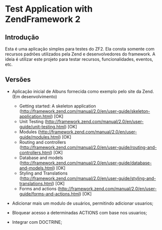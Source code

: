 Test Application with ZendFramework 2
=======================

Introdução
------------
Esta é uma aplicação simples para testes do ZF2. Ela consta somente com recursos padrões utilizados pela Zend e desenvolvedores do framework. A ideia é utilizar este projeto para testar recursos, funcionalidades, eventos, etc.


Versões
------------
- Aplicação inicial de Albuns fornecida como exemplo pelo site da Zend. (Em desenvolvimento)
	- Getting started: A skeleton application (http://framework.zend.com/manual/2.0/en/user-guide/skeleton-application.html) [OK]
	- Unit Testing (http://framework.zend.com/manual/2.0/en/user-guide/unit-testing.html) [OK]
	- Modules (http://framework.zend.com/manual/2.0/en/user-guide/modules.html) [OK]
	- Routing and controllers (http://framework.zend.com/manual/2.0/en/user-guide/routing-and-controllers.html) [OK]
	- Database and models (http://framework.zend.com/manual/2.0/en/user-guide/database-and-models.html) [OK]
	- Styling and Translations (http://framework.zend.com/manual/2.0/en/user-guide/styling-and-translations.html) [OK]
	- Forms and actions (http://framework.zend.com/manual/2.0/en/user-guide/forms-and-actions.html) [OK]

- Adicionar mais um modulo de usuários, permitindo adicionar usuarios;
- Bloquear acesso a determinadas ACTIONS com base nos usuarios;
- Integrar com DOCTRINE;